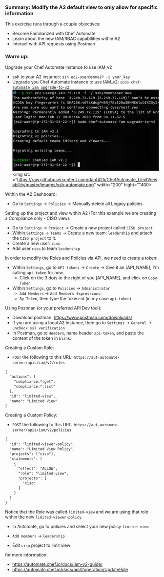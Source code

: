 ### Summary: Modify the A2 default view to only allow for specific information

This exercise runs through a couple objectives:
  - Become Familiarized with Chef Automate
  - Learn about the new IAM/RBAC capabilities within A2
  - Interact with API requests using Postman 

### Warm up:

Upgrade your Chef Automate instance to use IAM_v2
- ssh to your A2 instance: `ssh ec2-user@someIP -i your_key`
- Upgrade you Chef Automate instance to use IAM_v2: `sudo chef-automate iam upgrade-to-v2`
![SSH into A2](/images/ssh-automate.png)
<img src ="https://raw.githubusercontent.com/danf425/ChefAutomate_LimitViewability/master/images/ssh-automate.png" wdith="200" hight=""400>

Within the A2 Dashboard:
- Go to `Settings` -> `Policies` -> Manually delete all Legacy policies

Setting up the project and view within A2 (For this example we are creating a Compliance only - CISO view):
- Go to `Settings` -> `Project` -> Create a new project called `CISO project`
- Within `Settings` -> `Teams` -> Create a new team: `leadership` and attach the `CISO project` to it.
- Create a new user: `ciso`
- Add user `ciso` to team `leadership`

In order to modify the Roles and Policies via API, we need to create a token:
- Within `Settings`, go to `API tokens` -> `Create` -> Give it an [API_NAME], I'm calling `api-token` for now.
    - Click on the 3 dots to the right of you [API_NAME], and click on `Copy Token`
- Within `Settings`, go to `Policies` -> `Administrator` 
    - `Add Members` -> `Add Members Expressions`:
    - `By Token`, then type the token-id (in my case `api-token`)


Using Postman (or your preferred API Dev tool):
- Download postman: https://www.postman.com/downloads/
- If you are using a local A2 Instance, then go to `Settings` -> `General` -> `uncheck ssl verification`
- In Postman, go to `Headers`, name header `api-token`, and paste the content of the token in `blank`.

Creating a Custom Role:
- `POST` the following to this URL: `https://aut-automate-server/apis/iam/v2/roles`
```
{
  "actions": [
    "compliance:*:get",
    "compliance:*:list"
  ],
  "id": "limited-view",
  "name": "Limited View"
}
```

Creating a Custom Policy:
- `POST` the following to this URL: `https://aut-automate-server/apis/iam/v2/policies`
```
{
  "id": "limited-viewer-policy",
  "name": "Limited View Policy",
  "projects": ["ciso"],
  "statements": [
    {
      "effect": "ALLOW",
      "role": "limited-view",
      "projects": [
        "ciso"
      ]
    }
  ]
}
```

Notice that the Role was called `limited-view` and we are using that role within the new `limited-viewer-policy`

- In Automate, go to policies and select your new policy `limited view`
- `Add members` -> `leadership`

- Edit `ciso` project to limit view

for more information: 
- https://automate.chef.io/docs/iam-v2-guide/
- https://automate.chef.io/docs/api/#operation/UpdateRole
